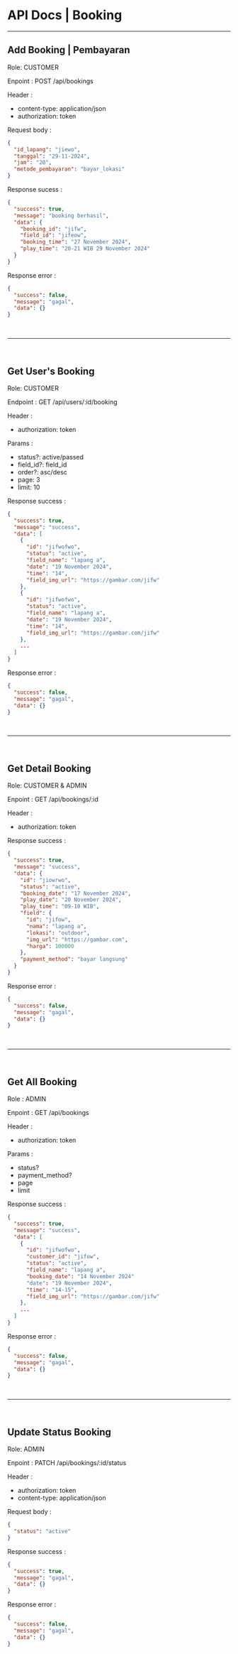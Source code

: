 # API Docs | Booking

<hr/>

## Add Booking | Pembayaran
Role: CUSTOMER

Enpoint : POST /api/bookings

Header :
- content-type: application/json
- authorization: token

Request body : 
```json
{
  "id_lapang": "jiewo",
  "tanggal": "29-11-2024",
  "jam": "20",
  "metode_pembayaran": "bayar_lokasi"
}
```

Response sucess :
```json
{
  "success": true,
  "message": "booking berhasil",
  "data": {
    "booking_id": "jifw",
    "field_id": "jifeow",
    "booking_time": "27 November 2024",
    "play_time": "20-21 WIB 29 November 2024"
  }
}
```

Response error :
```json
{
  "success": false,
  "message": "gagal",
  "data": {}
}
```

<br/><hr/><br/>

## Get User's Booking

Role: CUSTOMER

Endpoint : GET /api/users/:id/booking

Header :

- authorization: token

Params :
- status?: active/passed
- field_id?: field_id
- order?: asc/desc
- page: 3
- limit: 10

Response success : 
```json
{
  "success": true,
  "message": "success",
  "data": [
    {
      "id": "jifwofwo",
      "status": "active",
      "field_name": "lapang a",
      "date": "19 November 2024",
      "time": "14",
      "field_img_url": "https://gambar.com/jifw"
    },
    {
      "id": "jifwofwo",
      "status": "active",
      "field_name": "lapang a",
      "date": "19 November 2024",
      "time": "14",
      "field_img_url": "https://gambar.com/jifw"
    },
    ...
  ]
}
```

Response error :
```json
{
  "success": false,
  "message": "gagal",
  "data": {}
}
```

<br/><hr/><br/>

## Get Detail Booking
Role: CUSTOMER & ADMIN

Enpoint : GET /api/bookings/:id

Header :
- authorization: token

Response success :
```json
{
  "success": true,
  "message": "success",
  "data": {
    "id": "jiowrwo",
    "status": "active",
    "booking_date": "17 November 2024",
    "play_date": "20 November 2024",
    "play_time": "09-10 WIB",
    "field": {
      "id": "jifow",
      "nama": "lapang a",
      "lokasi": "outdoor",
      "img_url": "https://gambar.com",
      "harga": 100000
    },
    "payment_method": "bayar langsung"
  }
}
```

Response error :
```json
{
  "success": false,
  "message": "gagal",
  "data": {}
}
```

<br/><hr/><br/>

## Get All Booking
Role : ADMIN

Enpoint : GET /api/bookings

Header :
- authorization: token

Params :
- status?
- payment_method?
- page
- limit

Response success :
```json
{
  "success": true,
  "message": "success",
  "data": [
    {
      "id": "jifwofwo",
      "customer_id": "jifow",
      "status": "active",
      "field_name": "lapang a",
      "booking_date": "14 November 2024"
      "date": "19 November 2024",
      "time": "14-15",
      "field_img_url": "https://gambar.com/jifw"
    },
    ...
  ]
}
```

Response error :
```json
{
  "success": false,
  "message": "gagal",
  "data": {}
}
```

<br/><hr/><br/>

## Update Status Booking
Role: ADMIN

Enpoint : PATCH /api/bookings/:id/status

Header :
- authorization: token
- content-type: application/json

Request body :
```json
{
  "status": "active"
}
```

Response success :
```json
{
  "success": true,
  "message": "gagal",
  "data": {}
}
```

Response error :
```json
{
  "success": false,
  "message": "gagal",
  "data": {}
}
```